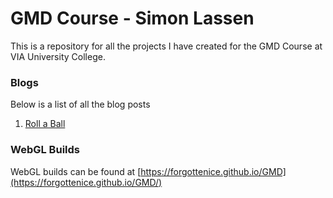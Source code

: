 # GMD Course - Simon Lassen
This is a repository for all the projects I have created for the GMD Course at VIA University College.

### Blogs
Below is a list of all the blog posts
1. [Roll a Ball](Blogs/Roll-A-Ball/Roll-A-Ball-Blog.md)

### WebGL Builds
WebGL builds can be found at [https://forgottenice.github.io/GMD](https://forgottenice.github.io/GMD/)
